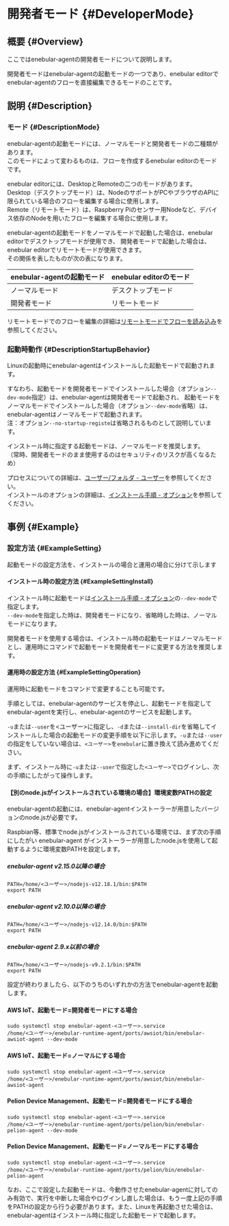 # 開発者モード {#DeveloperMode}

## 概要 {#Overview}

ここではenebular-agentの開発者モードについて説明します。  

開発者モードはenebular-agentの起動モードの一つであり、enebular editorでenebular-agentのフローを直接編集できるモードのことです。  

## 説明 {#Description}

### モード {#DescriptionMode}

enebular-agentの起動モードには、ノーマルモードと開発者モードの二種類があります。  
このモードによって変わるものは、フローを作成するenebular editorのモードです。

enebular editorには、DesktopとRemoteの二つのモードがあります。  
Desktop（デスクトップモード）は、NodeのサポートがPCやブラウザのAPIに限られている場合のフローを編集する場合に使用します。   
Remote（リモートモード）は、Raspberry Piのセンサー用Nodeなど、デバイス依存のNodeを用いたフローを編集する場合に使用します。

enebular-agentの起動モードをノーマルモードで起動した場合は、enebular editorでデスクトップモードが使用でき、
開発者モードで起動した場合は、enebular editorでリモートモードが使用できます。  
その関係を表したものが次の表になります。  

|enebular-agentの起動モード|enebular editorのモード|
|:--|:--|
|ノーマルモード|デスクトップモード|
|開発者モード|リモートモード|

リモートモードでのフローを編集の詳細は[リモートモードでフローを読み込み](../EnebularEditor/RemoteMode.md)を参照してください。  

### 起動時動作 {#DescriptionStartupBehavior}

Linuxの起動時にenebular-agentはインストールした起動モードで起動されます。  

すなわち、起動モードを開発者モードでインストールした場合（オプション`--dev-mode`指定）は、enebular-agentは開発者モードで起動され、
起動モードをノーマルモードでインストールした場合（オプション`--dev-mode`省略）は、enebular-agentはノーマルモードで起動されます。  
注：オプション`--no-startup-registe`は省略されるものとして説明しています。  

インストール時に指定する起動モードは、ノーマルモードを推奨します。  
（常時、開発者モードのまま使用するのはセキュリティのリスクが高くなるため）  

プロセスについての詳細は、[ユーザー/フォルダ - ユーザー](UserFolder.md#DescriptionUser)を参照してください。  
インストールのオプションの詳細は、[インストール手順 - オプション](Installation.md#DescriptionOption)を参照してください。  

## 事例 {#Example}

### 設定方法 {#ExampleSetting}

起動モードの設定方法を、インストールの場合と運用の場合に分けて示します

#### インストール時の設定方法 {#ExampleSettingInstall}

インストール時に起動モードは[インストール手順 - オプション](Installation.md#DescriptionOption)の`--dev-mode`で指定します。  
`--dev-mode`を指定した時は、開発者モードになり、省略時した時は、ノーマルモードになります。  

開発者モードを使用する場合は、インストール時の起動モードはノーマルモードとし、運用時にコマンドで起動モードを開発者モードに変更する方法を推奨します。  

#### 運用時の設定方法 {#ExampleSettingOperation}

運用時に起動モードをコマンドで変更することも可能です。  

手順としては、enebular-agentのサービスを停止し、起動モードを指定してenebular-agentを実行し、enebular-agentのサービスを起動します。

`-u`または`--user`を<ユーザー>に指定し、`-d`または`--install-dir`を省略してインストールした場合の起動モードの変更手順を以下に示します。`-u`または`--user`の指定をしていない場合は、`<ユーザー>`を`enebular`に置き換えて読み進めてください。  

まず、インストール時に`-u`または`--user`で指定した`<ユーザー>`でログインし、次の手順にしたがって操作します。

#### 【別のnode.jsがインストールされている環境の場合】環境変数PATHの設定

enebular-agentの起動には、enebular-agentインストーラーが用意したバージョンのnode.jsが必要です。

Raspbian等、標準でnode.jsがインストールされている環境では、まず次の手順にしたがい enebular-agent がインストーラーが用意したnode.jsを使用して起動するように環境変数PATHを設定します。

##### enebular-agent v2.15.0以降の場合
```
PATH=/home/<ユーザー>/nodejs-v12.18.1/bin:$PATH
export PATH
```

##### enebular-agent v2.10.0以降の場合
```
PATH=/home/<ユーザー>/nodejs-v12.14.0/bin:$PATH
export PATH
```

##### enebular-agent 2.9.x以前の場合
```
PATH=/home/<ユーザー>/nodejs-v9.2.1/bin:$PATH
export PATH
```

設定が終わりましたら、以下のうちのいずれかの方法でenebular-agentを起動します。

#### AWS IoT、起動モード=開発者モードにする場合

```
sudo systemctl stop enebular-agent-<ユーザー>.service
/home/<ユーザー>/enebular-runtime-agent/ports/awsiot/bin/enebular-awsiot-agent --dev-mode
```

#### AWS IoT、起動モード=ノーマルにする場合

```
sudo systemctl stop enebular-agent-<ユーザー>.service
/home/<ユーザー>/enebular-runtime-agent/ports/awsiot/bin/enebular-awsiot-agent
```

#### Pelion Device Management、起動モード=開発者モードにする場合

```
sudo systemctl stop enebular-agent-<ユーザー>.service
/home/<ユーザー>/enebular-runtime-agent/ports/pelion/bin/enebular-pelion-agent --dev-mode
```

#### Pelion Device Management、起動モード=ノーマルモードにする場合

```
sudo systemctl stop enebular-agent-<ユーザー>.service
/home/<ユーザー>/enebular-runtime-agent/ports/pelion/bin/enebular-pelion-agent
```

なお、ここで設定した起動モードは、今動作させたenebular-agentに対してのみ有効で、実行を中断した場合やログインし直した場合は、もう一度上記の手順をPATHの設定から行う必要があります。また、Linuxを再起動させた場合は、enebular-agentはインストール時に指定した起動モードで起動します。  
